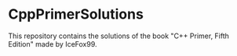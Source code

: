 # CppPrimerSolutions
This repository contains the solutions of the book "C++ Primer, Fifth Edition" made by IceFox99.
